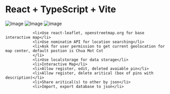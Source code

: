 # React + TypeScript + Vite
![Image](https://github.com/user-attachments/assets/4d03c303-f6da-4d09-8124-eeb2a79256c5)
![Image](https://github.com/user-attachments/assets/5a690f6b-40c4-42c8-8e43-7747802877b6)
![image](https://github.com/user-attachments/assets/c9a9e81d-2c9d-49f6-ab08-de85c6863add)

                <li>Use react-leaflet, openstreetmap.org for base interactive map</li>
                <li>Use nominatim API for location searching</li>
                <li>Ask for user permission to get current geolocation for map center, default postion is Chua Mot Cot
                </li>
                <li>Use localstorage for data storage</li>
                <li>Interactive Map</li>
                <li>Allow register, edit, deleted avaiable pin</li>
                <li>Allow register, delete aritical (box of pins with description)</li>
                <li>Share aritical(s) to other by json</li>
                <li>Import, export database to json</li>
